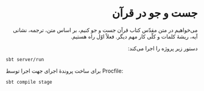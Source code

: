 <div dir=rtl>

# جست و جو در قرآن
می‌خواهیم در متن مقدّس کتاب قرآن جست و جو کنیم، بر اساس متن، ترجمه، نشانی آیه، ریشهٔ کلمات و کلّی کار مهم دیگر. فعلاً اوّل راه هستیم.

دستور زیر پروژه را اجرا می‌کند:

<div dir=ltr>

```
sbt server/run
```

برای ساخت پروندهٔ اجرای جهت اجرا توسط Procfile:

```
sbt compile stage
```